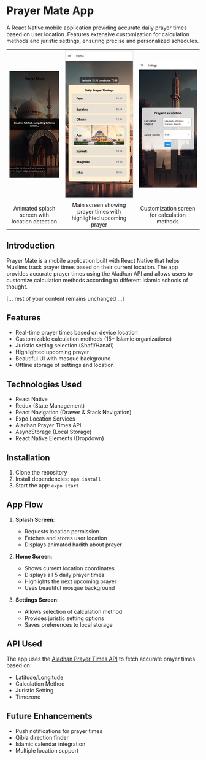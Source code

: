 # Prayer Mate App

A React Native mobile application providing accurate daily prayer times based on user location. Features extensive customization for calculation methods and juristic settings, ensuring precise and personalized schedules.

| | | |
|:-------------------------:|:-------------------------:|:-------------------------:|
| ![Splash Screen](./assets/Splash.JPG) | ![Home Screen](./assets/Home.JPG) | ![Settings Screen](./assets/Setting.JPG) |
| Animated splash screen with location detection | Main screen showing prayer times with highlighted upcoming prayer | Customization screen for calculation methods |

## Introduction
Prayer Mate is a mobile application built with React Native that helps Muslims track prayer times based on their current location. The app provides accurate prayer times using the Aladhan API and allows users to customize calculation methods according to different Islamic schools of thought.

[... rest of your content remains unchanged ...]

## Features
- Real-time prayer times based on device location
- Customizable calculation methods (15+ Islamic organizations)
- Juristic setting selection (Shafi/Hanafi)
- Highlighted upcoming prayer
- Beautiful UI with mosque background
- Offline storage of settings and location

## Technologies Used
- React Native
- Redux (State Management)
- React Navigation (Drawer & Stack Navigation)
- Expo Location Services
- Aladhan Prayer Times API
- AsyncStorage (Local Storage)
- React Native Elements (Dropdown)

## Installation
1. Clone the repository
2. Install dependencies: `npm install`
3. Start the app: `expo start`

## App Flow
1. **Splash Screen**: 
   - Requests location permission
   - Fetches and stores user location
   - Displays animated hadith about prayer

2. **Home Screen**:
   - Shows current location coordinates
   - Displays all 5 daily prayer times
   - Highlights the next upcoming prayer
   - Uses beautiful mosque background

3. **Settings Screen**:
   - Allows selection of calculation method
   - Provides juristic setting options
   - Saves preferences to local storage

## API Used
The app uses the [Aladhan Prayer Times API](https://aladhan.com/prayer-times-api) to fetch accurate prayer times based on:
- Latitude/Longitude
- Calculation Method
- Juristic Setting
- Timezone

## Future Enhancements
- Push notifications for prayer times
- Qibla direction finder
- Islamic calendar integration
- Multiple location support